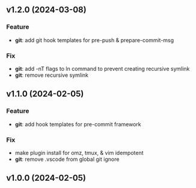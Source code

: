 ## v1.2.0 (2024-03-08)

### Feature

- **git**: add git hook templates for pre-push & prepare-commit-msg

### Fix

- **git**: add -nT flags to ln command to prevent creating recursive symlink
- **git**: remove recursive symlink

## v1.1.0 (2024-02-05)

### Feature

- **git**: add hook templates for pre-commit framework

### Fix

- make plugin install for omz, tmux, & vim idempotent
- **git**: remove .vscode from global git ignore

## v1.0.0 (2024-02-05)
